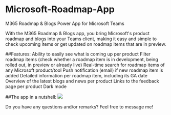 # Microsoft-Roadmap-App
M365 Roadmap &amp; Blogs Power App for Microsoft Teams

With the M365 Roadmap & Blogs app, you bring Microsoft's product roadmap and blogs into your Teams client, making it easy and simple to check upcoming items or get updated on roadmap items that are in preview.

##Features:
Ability to easily see what is coming up per product
Filter roadmap items (check whether a roadmap item is in development, being rolled out, in preview or already live)
Real-time search for roadmap items of any Microsoft product/tool
Push notification (email) if new roadmap item is added
Detailed information per roadmap item, including its GA date
Overview of the latest blogs and news per product
Links to the feedback page per product
Dark mode

##The app in a nutshell:
![](https://github.com/kaanaytemir/Microsoft-Roadmap-Power-App/blob/main/M365Roadmap.gif)

Do you have any questions and/or remarks? Feel free to message me!
